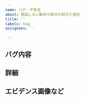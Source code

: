 ```yaml
---
name: バグ・不具合
about: 意図しない動作や表示が起きた場合
title: ''
labels: bug
assignees: ''

---
```


## バグ内容

## 詳細

## エビデンス画像など
